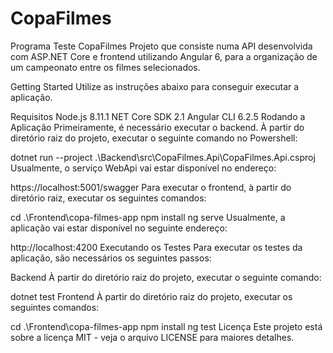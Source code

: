 # CopaFilmes
Programa Teste
CopaFilmes
Projeto que consiste numa API desenvolvida com ASP.NET Core e frontend utilizando Angular 6, para a organização de um campeonato entre os filmes selecionados.

Getting Started
Utilize as instruções abaixo para conseguir executar a aplicação.

Requisitos
Node.js 8.11.1
NET Core SDK 2.1
Angular CLI 6.2.5
Rodando a Aplicação
Primeiramente, é necessário executar o backend. À partir do diretório raiz do projeto, executar o seguinte comando no Powershell:

dotnet run --project .\Backend\src\CopaFilmes.Api\CopaFilmes.Api.csproj
Usualmente, o serviço WebApi vai estar disponível no endereço:

https://localhost:5001/swagger
Para executar o frontend, à partir do diretório raiz, executar os seguintes comandos:

cd .\Frontend\copa-filmes-app
npm install
ng serve
Usualmente, a aplicação vai estar disponível no seguinte endereço:

http://localhost:4200
Executando os Testes
Para executar os testes da aplicação, são necessários os seguintes passos:

Backend
À partir do diretório raiz do projeto, executar o seguinte comando:

dotnet test
Frontend
À partir do diretório raiz do projeto, executar os seguintes comandos:

cd .\Frontend\copa-filmes-app
npm install
ng test
Licença
Este projeto está sobre a licença MIT - veja o arquivo LICENSE para maiores detalhes.
